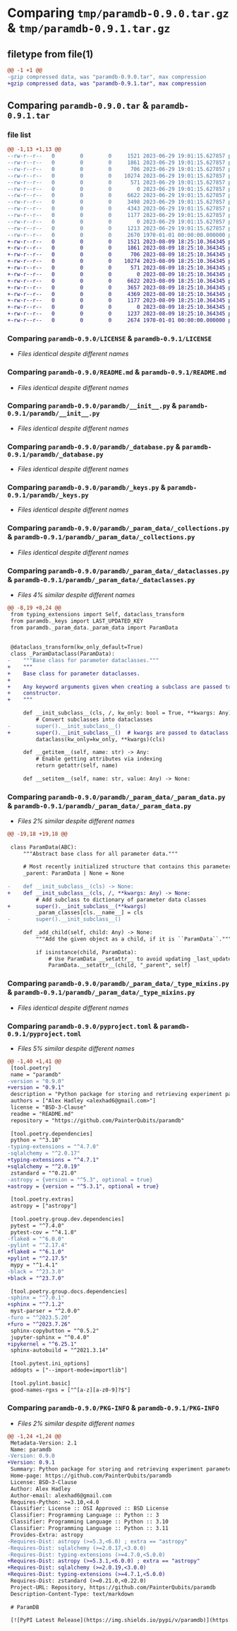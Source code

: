 # Comparing `tmp/paramdb-0.9.0.tar.gz` & `tmp/paramdb-0.9.1.tar.gz`

## filetype from file(1)

```diff
@@ -1 +1 @@
-gzip compressed data, was "paramdb-0.9.0.tar", max compression
+gzip compressed data, was "paramdb-0.9.1.tar", max compression
```

## Comparing `paramdb-0.9.0.tar` & `paramdb-0.9.1.tar`

### file list

```diff
@@ -1,13 +1,13 @@
--rw-r--r--   0        0        0     1521 2023-06-29 19:01:15.627857 paramdb-0.9.0/LICENSE
--rw-r--r--   0        0        0     1861 2023-06-29 19:01:15.627857 paramdb-0.9.0/README.md
--rw-r--r--   0        0        0      706 2023-06-29 19:01:15.627857 paramdb-0.9.0/paramdb/__init__.py
--rw-r--r--   0        0        0    10274 2023-06-29 19:01:15.627857 paramdb-0.9.0/paramdb/_database.py
--rw-r--r--   0        0        0      571 2023-06-29 19:01:15.627857 paramdb-0.9.0/paramdb/_keys.py
--rw-r--r--   0        0        0        0 2023-06-29 19:01:15.627857 paramdb-0.9.0/paramdb/_param_data/__init__.py
--rw-r--r--   0        0        0     6622 2023-06-29 19:01:15.627857 paramdb-0.9.0/paramdb/_param_data/_collections.py
--rw-r--r--   0        0        0     3498 2023-06-29 19:01:15.627857 paramdb-0.9.0/paramdb/_param_data/_dataclasses.py
--rw-r--r--   0        0        0     4343 2023-06-29 19:01:15.627857 paramdb-0.9.0/paramdb/_param_data/_param_data.py
--rw-r--r--   0        0        0     1177 2023-06-29 19:01:15.627857 paramdb-0.9.0/paramdb/_param_data/_type_mixins.py
--rw-r--r--   0        0        0        0 2023-06-29 19:01:15.627857 paramdb-0.9.0/paramdb/py.typed
--rw-r--r--   0        0        0     1213 2023-06-29 19:01:15.627857 paramdb-0.9.0/pyproject.toml
--rw-r--r--   0        0        0     2670 1970-01-01 00:00:00.000000 paramdb-0.9.0/PKG-INFO
+-rw-r--r--   0        0        0     1521 2023-08-09 18:25:10.364345 paramdb-0.9.1/LICENSE
+-rw-r--r--   0        0        0     1861 2023-08-09 18:25:10.364345 paramdb-0.9.1/README.md
+-rw-r--r--   0        0        0      706 2023-08-09 18:25:10.364345 paramdb-0.9.1/paramdb/__init__.py
+-rw-r--r--   0        0        0    10274 2023-08-09 18:25:10.364345 paramdb-0.9.1/paramdb/_database.py
+-rw-r--r--   0        0        0      571 2023-08-09 18:25:10.364345 paramdb-0.9.1/paramdb/_keys.py
+-rw-r--r--   0        0        0        0 2023-08-09 18:25:10.364345 paramdb-0.9.1/paramdb/_param_data/__init__.py
+-rw-r--r--   0        0        0     6622 2023-08-09 18:25:10.364345 paramdb-0.9.1/paramdb/_param_data/_collections.py
+-rw-r--r--   0        0        0     3657 2023-08-09 18:25:10.364345 paramdb-0.9.1/paramdb/_param_data/_dataclasses.py
+-rw-r--r--   0        0        0     4369 2023-08-09 18:25:10.364345 paramdb-0.9.1/paramdb/_param_data/_param_data.py
+-rw-r--r--   0        0        0     1177 2023-08-09 18:25:10.364345 paramdb-0.9.1/paramdb/_param_data/_type_mixins.py
+-rw-r--r--   0        0        0        0 2023-08-09 18:25:10.364345 paramdb-0.9.1/paramdb/py.typed
+-rw-r--r--   0        0        0     1237 2023-08-09 18:25:10.364345 paramdb-0.9.1/pyproject.toml
+-rw-r--r--   0        0        0     2674 1970-01-01 00:00:00.000000 paramdb-0.9.1/PKG-INFO
```

### Comparing `paramdb-0.9.0/LICENSE` & `paramdb-0.9.1/LICENSE`

 * *Files identical despite different names*

### Comparing `paramdb-0.9.0/README.md` & `paramdb-0.9.1/README.md`

 * *Files identical despite different names*

### Comparing `paramdb-0.9.0/paramdb/__init__.py` & `paramdb-0.9.1/paramdb/__init__.py`

 * *Files identical despite different names*

### Comparing `paramdb-0.9.0/paramdb/_database.py` & `paramdb-0.9.1/paramdb/_database.py`

 * *Files identical despite different names*

### Comparing `paramdb-0.9.0/paramdb/_keys.py` & `paramdb-0.9.1/paramdb/_keys.py`

 * *Files identical despite different names*

### Comparing `paramdb-0.9.0/paramdb/_param_data/_collections.py` & `paramdb-0.9.1/paramdb/_param_data/_collections.py`

 * *Files identical despite different names*

### Comparing `paramdb-0.9.0/paramdb/_param_data/_dataclasses.py` & `paramdb-0.9.1/paramdb/_param_data/_dataclasses.py`

 * *Files 4% similar despite different names*

```diff
@@ -8,19 +8,24 @@
 from typing_extensions import Self, dataclass_transform
 from paramdb._keys import LAST_UPDATED_KEY
 from paramdb._param_data._param_data import ParamData
 
 
 @dataclass_transform(kw_only_default=True)
 class _ParamDataclass(ParamData):
-    """Base class for parameter dataclasses."""
+    """
+    Base class for parameter dataclasses.
+
+    Any keyword arguments given when creating a subclass are passed to the dataclass
+    constructor.
+    """
 
     def __init_subclass__(cls, /, kw_only: bool = True, **kwargs: Any) -> None:
         # Convert subclasses into dataclasses
-        super().__init_subclass__()
+        super().__init_subclass__()  # kwargs are passed to dataclass constructor
         dataclass(kw_only=kw_only, **kwargs)(cls)
 
     def __getitem__(self, name: str) -> Any:
         # Enable getting attributes via indexing
         return getattr(self, name)
 
     def __setitem__(self, name: str, value: Any) -> None:
```

### Comparing `paramdb-0.9.0/paramdb/_param_data/_param_data.py` & `paramdb-0.9.1/paramdb/_param_data/_param_data.py`

 * *Files 2% similar despite different names*

```diff
@@ -19,18 +19,18 @@
 
 class ParamData(ABC):
     """Abstract base class for all parameter data."""
 
     # Most recently initialized structure that contains this parameter data
     _parent: ParamData | None = None
 
-    def __init_subclass__(cls) -> None:
+    def __init_subclass__(cls, /, **kwargs: Any) -> None:
         # Add subclass to dictionary of parameter data classes
+        super().__init_subclass__(**kwargs)
         _param_classes[cls.__name__] = cls
-        super().__init_subclass__()
 
     def _add_child(self, child: Any) -> None:
         """Add the given object as a child, if it is ``ParamData``."""
 
         if isinstance(child, ParamData):
             # Use ParamData __setattr__ to avoid updating _last_updated
             ParamData.__setattr__(child, "_parent", self)
```

### Comparing `paramdb-0.9.0/paramdb/_param_data/_type_mixins.py` & `paramdb-0.9.1/paramdb/_param_data/_type_mixins.py`

 * *Files identical despite different names*

### Comparing `paramdb-0.9.0/pyproject.toml` & `paramdb-0.9.1/pyproject.toml`

 * *Files 5% similar despite different names*

```diff
@@ -1,40 +1,41 @@
 [tool.poetry]
 name = "paramdb"
-version = "0.9.0"
+version = "0.9.1"
 description = "Python package for storing and retrieving experiment parameters."
 authors = ["Alex Hadley <alexhad6@gmail.com>"]
 license = "BSD-3-Clause"
 readme = "README.md"
 repository = "https://github.com/PainterQubits/paramdb"
 
 [tool.poetry.dependencies]
 python = "^3.10"
-typing-extensions = "^4.7.0"
-sqlalchemy = "^2.0.17"
+typing-extensions = "^4.7.1"
+sqlalchemy = "^2.0.19"
 zstandard = "^0.21.0"
-astropy = {version = "^5.3", optional = true}
+astropy = {version = "^5.3.1", optional = true}
 
 [tool.poetry.extras]
 astropy = ["astropy"]
 
 [tool.poetry.group.dev.dependencies]
 pytest = "^7.4.0"
 pytest-cov = "^4.1.0"
-flake8 = "^6.0.0"
-pylint = "^2.17.4"
+flake8 = "^6.1.0"
+pylint = "^2.17.5"
 mypy = "^1.4.1"
-black = "^23.3.0"
+black = "^23.7.0"
 
 [tool.poetry.group.docs.dependencies]
-sphinx = "^7.0.1"
+sphinx = "^7.1.2"
 myst-parser = "^2.0.0"
-furo = "^2023.5.20"
+furo = "^2023.7.26"
 sphinx-copybutton = "^0.5.2"
 jupyter-sphinx = "^0.4.0"
+ipykernel = "^6.25.1"
 sphinx-autobuild = "^2021.3.14"
 
 [tool.pytest.ini_options]
 addopts = ["--import-mode=importlib"]
 
 [tool.pylint.basic]
 good-names-rgxs = ["^[a-z][a-z0-9]?$"]
```

### Comparing `paramdb-0.9.0/PKG-INFO` & `paramdb-0.9.1/PKG-INFO`

 * *Files 2% similar despite different names*

```diff
@@ -1,24 +1,24 @@
 Metadata-Version: 2.1
 Name: paramdb
-Version: 0.9.0
+Version: 0.9.1
 Summary: Python package for storing and retrieving experiment parameters.
 Home-page: https://github.com/PainterQubits/paramdb
 License: BSD-3-Clause
 Author: Alex Hadley
 Author-email: alexhad6@gmail.com
 Requires-Python: >=3.10,<4.0
 Classifier: License :: OSI Approved :: BSD License
 Classifier: Programming Language :: Python :: 3
 Classifier: Programming Language :: Python :: 3.10
 Classifier: Programming Language :: Python :: 3.11
 Provides-Extra: astropy
-Requires-Dist: astropy (>=5.3,<6.0) ; extra == "astropy"
-Requires-Dist: sqlalchemy (>=2.0.17,<3.0.0)
-Requires-Dist: typing-extensions (>=4.7.0,<5.0.0)
+Requires-Dist: astropy (>=5.3.1,<6.0.0) ; extra == "astropy"
+Requires-Dist: sqlalchemy (>=2.0.19,<3.0.0)
+Requires-Dist: typing-extensions (>=4.7.1,<5.0.0)
 Requires-Dist: zstandard (>=0.21.0,<0.22.0)
 Project-URL: Repository, https://github.com/PainterQubits/paramdb
 Description-Content-Type: text/markdown
 
 # ParamDB
 
 [![PyPI Latest Release](https://img.shields.io/pypi/v/paramdb)](https://pypi.org/project/paramdb/)
```

